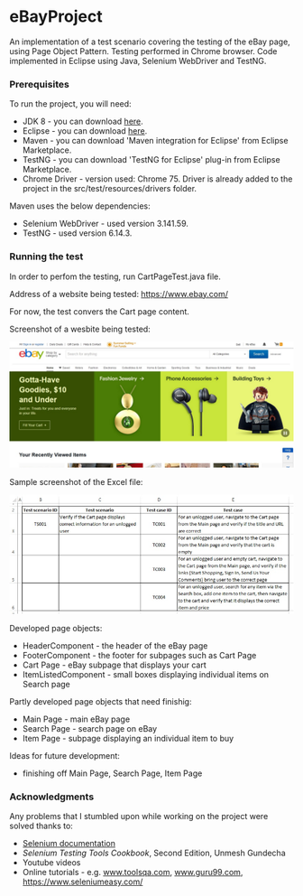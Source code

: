 # eBayProject
An implementation of a test scenario covering the testing of the eBay page, using Page Object Pattern. Testing performed in Chrome browser. Code implemented in Eclipse using Java, Selenium WebDriver and TestNG.

### Prerequisites
To run the project, you will need:

* JDK 8 - you can download [here](https://www.oracle.com/technetwork/java/javase/downloads/jdk8-downloads-2133151.html).
* Eclipse - you can download [here](https://www.eclipse.org/downloads/packages/).
* Maven - you can download 'Maven integration for Eclipse' from Eclipse Marketplace.
* TestNG - you can download 'TestNG for Eclipse' plug-in from Eclipse Marketplace.
* Chrome Driver - version used: Chrome 75. Driver is already added to the project in the src/test/resources/drivers folder.

Maven uses the below dependencies:
* Selenium WebDriver - used version 3.141.59.
* TestNG - used version 6.14.3.

### Running the test
In order to perfom the testing, run CartPageTest.java file.

Address of a website being tested:
https://www.ebay.com/

For now, the test convers the Cart page content.

Screenshot of a wesbite being tested:

![alt text](eBayProject/src/test/resources/images/image1.jpg)

Sample screenshot of the Excel file:

![alt text](eBayProject/src/test/resources/images/excel.jpg)

Developed page objects:
* HeaderComponent - the header of the eBay page
* FooterComponent - the footer for subpages such as Cart Page
* Cart Page - eBay subpage that displays your cart
* ItemListedComponent - small boxes displaying individual items on Search page


Partly developed page objects that need finishig:
* Main Page - main eBay page
* Search Page - search page on eBay
* Item Page - subpage displaying an individual item to buy

Ideas for future development:
* finishing off Main Page, Search Page, Item Page

### Acknowledgments
Any problems that I stumbled upon while working on the project were solved thanks to:
* [Selenium documentation](https://seleniumhq.github.io/selenium/docs/api/java/)
* _Selenium Testing Tools Cookbook_, Second Edition, Unmesh Gundecha
* Youtube videos
* Online tutorials - e.g. www.toolsqa.com, www.guru99.com, https://www.seleniumeasy.com/
